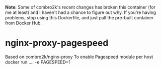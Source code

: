 **Note**: Some of combro2k's recent changes has broken this container (for me at least) and I haven't had a chance to figure out why. If you're having problems, stop using this Dockerfile, and just pull the pre-built container from Docker Hub.

nginx-proxy-pagespeed
=====================

Based on combro2k/nginx-proxy
To enable Pagespeed module per host 
docker run .... -e PAGESPEED=1
